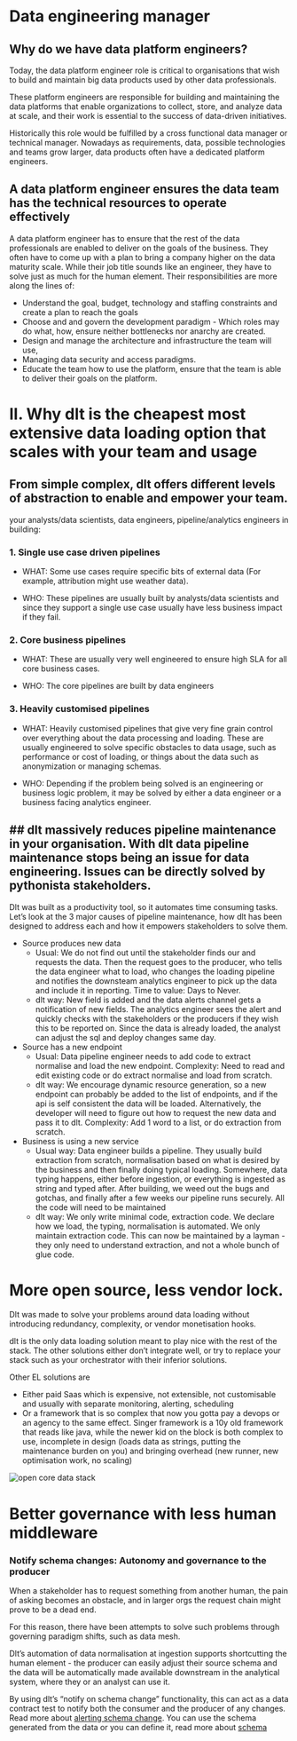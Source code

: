 # Data engineering manager

## Why do we have data platform engineers?

Today, the data platform engineer role is critical to organisations that wish to build and maintain big data products used by other data professionals.

These platform engineers are responsible for building and maintaining the data platforms that enable organizations to collect, store, and analyze data at scale, and their work is essential to the success of data-driven initiatives.

Historically this role would be fulfilled by a cross functional data manager or technical manager. Nowadays as requirements, data, possible technologies and teams grow larger, data products often have a dedicated platform engineers.

## A data platform engineer ensures the data team has the technical resources to operate effectively

A data platform engineer has to ensure that the rest of the data professionals are enabled to deliver on the goals of the business. They often have to come up with a plan to bring a company higher on the data maturity scale. While their job title sounds like an engineer, they have to solve just as much for the human element. Their responsibilities are more along the lines of:

- Understand the goal, budget, technology and staffing constraints and create a plan to reach the goals
- Choose and and govern the development paradigm - Which roles may do what, how, ensure neither bottlenecks nor anarchy are created.
- Design and manage the architecture and infrastructure the team will use,
- Managing data security and access paradigms.
- Educate the team how to use the platform, ensure that the team is able to deliver their goals on the platform.

# II. Why dlt is the cheapest most extensive data loading option that scales with your team and usage

## From simple complex, dlt offers different levels of abstraction to enable and empower your team.

your analysts/data scientists, data engineers, pipeline/analytics engineers in building:

### 1. Single use case driven pipelines


* WHAT: Some use cases require specific bits of external data (For example,  attribution might use weather data).

* WHO: These pipelines are usually built by analysts/data scientists and since they support a single use case usually have less business impact if they fail.

### 2. Core business pipelines

* WHAT: These are usually very well engineered to ensure high SLA for all core business cases.

* WHO: The core pipelines are built by data engineers

### 3. Heavily customised pipelines

* WHAT: Heavily customised pipelines that give very fine grain control over everything about the data processing and loading. These are usually engineered to solve specific obstacles to data usage, such as performance or cost of loading, or things about the data such as anonymization or managing schemas.

* WHO: Depending if the problem being solved is an engineering or business logic problem, it may be solved by either a data engineer or a business facing analytics engineer.

##  ## dlt massively reduces pipeline maintenance in your organisation. With dlt data pipeline maintenance stops being an issue for data engineering. Issues can be directly solved by pythonista stakeholders.

Dlt was built as a productivity tool, so it automates time consuming tasks. Let’s look at the 3 major causes of pipeline maintenance, how dlt has been designed to address each and how it empowers stakeholders to solve them.

- Source produces new data
    - Usual: We do not find out until the stakeholder finds our and requests the data. Then the request goes to the producer, who tells the data engineer what to load, who changes the loading pipeline and notifies the downsteam analytics engineer to pick up the data and include it in reporting. Time to value: Days to Never.
    - dlt way: New field is added and the data alerts channel gets a notification of new fields. The analytics engineer sees the alert and quickly checks with the stakeholders or the producers if they wish this to be reported on. Since the data is already loaded, the analyst can adjust the sql and deploy changes same day.
- Source has a new endpoint
    - Usual: Data pipeline engineer needs to add code to extract normalise and load the new endpoint. Complexity: Need to read and edit existing code or do extract normalise and load from scratch.
    - dlt way: We encourage dynamic resource generation, so a new endpoint can probably be added to the list of endpoints, and if the api is self consistent the data will be loaded. Alternatively, the developer will need to figure out how to request the new data and pass it to dlt. Complexity: Add 1 word to a list, or do extraction from scratch.
- Business is using a new service
    - Usual way: Data engineer builds a pipeline. They usually build extraction from scratch, normalisation based on what is desired by the business and then finally doing typical loading. Somewhere, data typing happens, either before ingestion, or everything is ingested as string and typed after. After building, we weed out the bugs and gotchas, and finally after a few weeks our pipeline runs securely. All the code will need to be maintained
    - dlt way: We only write minimal code, extraction code. We declare how we load, the typing, normalisation is automated. We only maintain extraction code. This can now be maintained by a layman  - they only need to understand extraction, and not a whole bunch of glue code.


# More open source, less vendor lock.

Dlt was made to solve your problems around data loading without introducing redundancy, complexity, or vendor monetisation hooks.

dlt is the only data loading solution meant to play nice with the rest of the stack. The other solutions either don’t integrate well, or try to replace your stack such as your orchestrator with their inferior solutions.

Other EL solutions are

- Either paid Saas which is expensive, not extensible, not customisable and usually with separate monitoring, alerting, scheduling
- Or a framework that is so complex that now you gotta pay a devops or an agency to the same effect. Singer framework is a 10y old framework that reads like java, while the newer kid on the block is both complex to use, incomplete in design (loads data as strings, putting the maintenance burden on you) and bringing overhead (new runner, new optimisation work, no scaling)

![open core data stack](/img/open-core-data-stack.png)

# Better governance with less human middleware

### Notify schema changes: Autonomy and governance to the producer


When a stakeholder has to request something from another human, the pain of asking becomes an obstacle, and in larger orgs the request chain might prove to be a dead end.

For this reason, there have been attempts to solve such problems through governing paradigm shifts, such as data mesh.

Dlt’s automation of data normalisation at ingestion supports shortcutting the human element - the producer can easily adjust their source schema and the data will be automatically made available downstream in the analytical system, where they or an analyst can use it.

By using dlt’s “notify on schema change” functionality, this can act as a data contract test to notify both the consumer and the producer of any changes. Read more about [alerting schema change](./running-in-production/running#inspect-save-and-alert-on-schema-changes). You can use the schema generated from the data or you can define it, read more about [schema](..general-usage/schema)